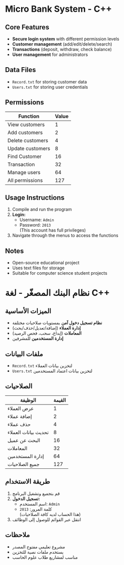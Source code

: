 # Micro Bank System - C++  

## Core Features  
- **Secure login system** with different permission levels  
- **Customer management** (add/edit/delete/search)  
- **Transactions** (deposit, withdraw, check balance)  
- **User management** for administrators  

## Data Files  
- `Record.txt` for storing customer data  
- `Users.txt` for storing user credentials  

## Permissions  
| Function         | Value |  
|------------------|-------|  
| View customers   | 1     |  
| Add customers    | 2     |  
| Delete customers | 4     |  
| Update customers | 8     | 
| Find Customer    | 16    |
| Transaction      | 32    |
| Manage users     | 64    |
| All permissions  | 127   |  

## Usage Instructions  
1. Compile and run the program  
2. **Login:**  
   - Username: `Admin`  
   - Password: `2013`  
   (This account has full privileges)  
3. Navigate through the menus to access the functions

## Notes  
- Open-source educational project  
- Uses text files for storage  
- Suitable for computer science student projects  




# نظام البنك المصغّر - لغة C++  

## الميزات الأساسية  
- **نظام تسجيل دخول آمن** بمستويات صلاحيات مختلفة  
- **إدارة العملاء** (إضافة/تعديل/حذف/بحث)  
- **المعاملات** (إيداع، سحب، فحص الرصيد)  
- **إدارة المستخدمين** للمشرفين  

## ملفات البيانات  
- `Record.txt` لتخزين بيانات العملاء  
- `Users.txt` لتخزين بيانات اعتماد المستخدمين  

## الصلاحيات  
| الوظيفة         | القيمة |  
|------------------|-------|  
| عرض العملاء     | 1     |  
| إضافة عملاء      | 2     |  
| حذف عملاء       | 4     |  
| تحديث بيانات العملاء | 8     |  
| البحث عن عميل   | 16    |  
| المعاملات       | 32    |  
| إدارة المستخدمين | 64    |  
| جميع الصلاحيات   | 127   |  

## طريقة الاستخدام  
1. قم بتجميع وتشغيل البرنامج  
2. **تسجيل الدخول:**  
   - اسم المستخدم: `Admin`  
   - كلمة المرور: `2013`  
   (هذا الحساب لديه كافة الصلاحيات)  
3. انتقل عبر القوائم للوصول إلى الوظائف  

## ملاحظات  
- مشروع تعليمي مفتوح المصدر  
- يستخدم ملفات نصية للتخزين  
- مناسب لمشاريع طلاب علوم الحاسب  
